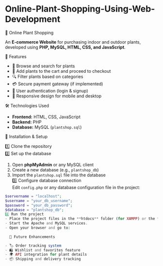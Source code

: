 # Online-Plant-Shopping-Using-Web-Development
🌿 Online Plant Shopping

An **E-commerce Website** for purchasing indoor and outdoor plants, developed using **PHP, MySQL, HTML, CSS, and JavaScript**.

 🚀 Features

- 🌱 Browse and search for plants  
- 🛒 Add plants to the cart and proceed to checkout  
- 🔍 Filter plants based on categories  
- 💳 Secure payment gateway (if implemented)  
- 👤 User authentication (login & signup)  
- 📱 Responsive design for mobile and desktop  

🛠 Technologies Used

- **Frontend:** HTML, CSS, JavaScript  
- **Backend:** PHP  
- **Database:** MySQL (`plantshop.sql`)  

 📂 Installation & Setup

 1️⃣ Clone the repository  
 2️⃣ Set up the database  
1. Open **phpMyAdmin** or any MySQL client  
2. Create a new database (e.g., `plantshop_db`)  
3. Import the `plantshop.sql` file into the database  
 3️⃣ Configure database connection  
Edit `config.php` or any database configuration file in the project:
```php
$servername = "localhost";
$username = "your_db_username";
$password = "your_db_password";
$database = "plantshop_db";
4️⃣ Run the project  
- Place the project files in the **htdocs** folder (for XAMPP) or the **www** folder (for WAMP).  
- Start the Apache and MySQL services.  
- Open your browser and go to:  
 
  🎯 Future Enhancements

- 🏷️ Order tracking system  
- 🛍️ Wishlist and favorites feature  
- 🌍 API integration for plant details  
- 📦 Shipping and delivery tracking
